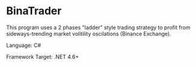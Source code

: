 # BinaTrader
This program uses a 2 phases "ladder" style trading strategy to profit from sideways-trending market volitility oscilations (Binance Exchange).

Language: C#

Framework Target: .NET 4.6+
